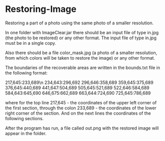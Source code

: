 # Restoring-Image
Restoring a part of a photo using the same photo of a smaller resolution.

In one folder with ImageClear.jar there should be an input file of type in.jpg (the photo to be restored) or any other format. The input file of type in.jpg must be in a single copy.

Also there should be a file color_mask.jpg (a photo of a smaller resolution, from which colors will be taken to restore the image) or any other format.

The boundaries of the recoverable areas are written in the bounds.txt file in the following format:


217,645:233,689\n
234,643:296,692
296,646:358,689
359,645:375,689
376,645:440,689
441,647:504,689
505,645:521,689
522,646:584,689
584,643:645,690
646,675:662,689
663,644:724,690
725,645:786,689


where for the top line 217,645 - the coordinates of the upper left corner of the first section, through the colon 233,689 - the coordinates of the lower right corner of the section. And on the next lines the coordinates of the following sections.


After the program has run, a file called out.png with the restored image will appear in the folder. 
